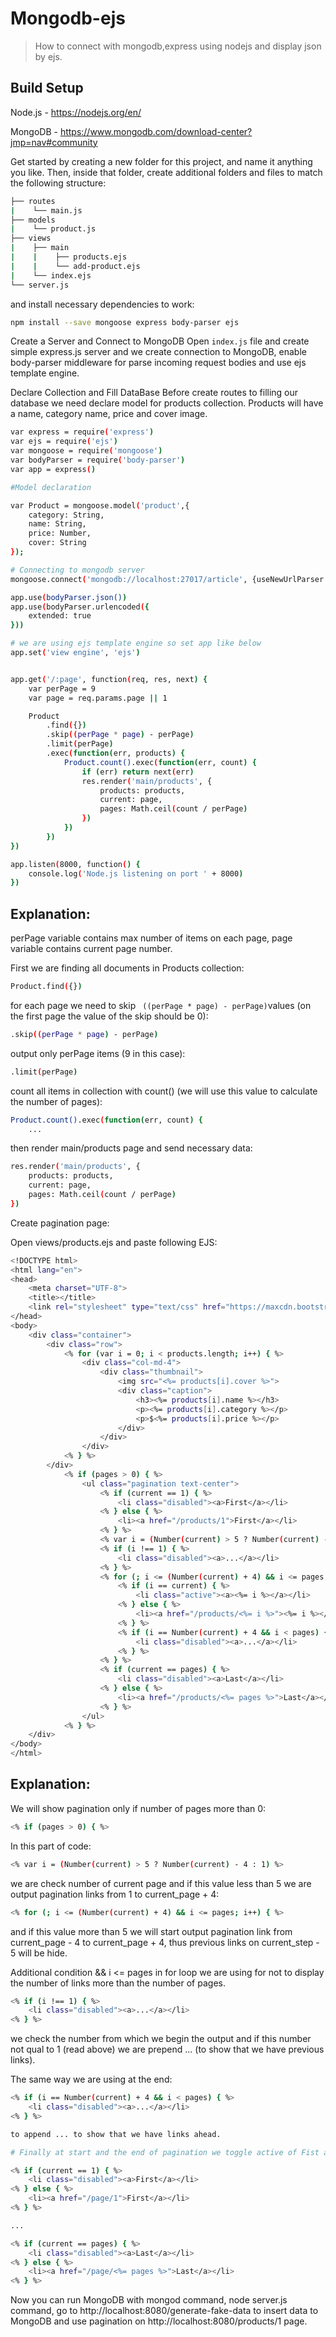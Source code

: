 # Mongodb-ejs

> How to connect with mongodb,express using nodejs and display json by ejs.

## Build Setup

Node.js - https://nodejs.org/en/

MongoDB - https://www.mongodb.com/download-center?jmp=nav#community

Get started by creating a new folder for this project, and name it anything you like. Then, inside that folder, create additional folders and files to match the following structure:

``` bash
├── routes
|    └── main.js
├── models
|    └── product.js
├── views
|    ├── main
|    |    ├── products.ejs
|    |    └── add-product.ejs
|    └── index.ejs
└── server.js
```
and install necessary dependencies to work:

``` bash
npm install --save mongoose express body-parser ejs 
```
Create a Server and Connect to MongoDB
Open ```index.js``` file and create simple express.js server and we create connection to MongoDB, enable body-parser middleware for parse incoming request bodies and use ejs template engine.

Declare Collection and Fill DataBase
Before create routes to filling our database we need declare model for products collection. Products will have a name, category name, price and cover image.

``` bash
var express = require('express')
var ejs = require('ejs')
var mongoose = require('mongoose')
var bodyParser = require('body-parser')
var app = express()

#Model declaration

var Product = mongoose.model('product',{
    category: String,
    name: String,
    price: Number,
    cover: String
});

# Connecting to mongodb server
mongoose.connect('mongodb://localhost:27017/article', {useNewUrlParser: true})

app.use(bodyParser.json())
app.use(bodyParser.urlencoded({
    extended: true
}))

# we are using ejs template engine so set app like below
app.set('view engine', 'ejs')


app.get('/:page', function(req, res, next) {
    var perPage = 9
    var page = req.params.page || 1

    Product
        .find({})
        .skip((perPage * page) - perPage)
        .limit(perPage)
        .exec(function(err, products) {
            Product.count().exec(function(err, count) {
                if (err) return next(err)
                res.render('main/products', {
                    products: products,
                    current: page,
                    pages: Math.ceil(count / perPage)
                })
            })
        })
})

app.listen(8000, function() {
    console.log('Node.js listening on port ' + 8000)
})

```

## Explanation:

perPage variable contains max number of items on each page, page variable contains current page number.

First we are finding all documents in Products collection:

``` bash
Product.find({}) 
```
for each page we need to skip ``` ((perPage * page) - perPage)```values (on the first page the value of the skip should be 0):

``` bash
.skip((perPage * page) - perPage)
```

output only perPage items (9 in this case):

``` bash
.limit(perPage)
```
count all items in collection with count() (we will use this value to calculate the number of pages):
``` bash
Product.count().exec(function(err, count) {
    ...
```
then render main/products page and send necessary data:
``` bash
res.render('main/products', {
    products: products,
    current: page,
    pages: Math.ceil(count / perPage)
})
```
Create pagination page:

Open views/products.ejs and paste following EJS:
``` bash
<!DOCTYPE html>
<html lang="en">
<head>
    <meta charset="UTF-8">
    <title></title>
    <link rel="stylesheet" type="text/css" href="https://maxcdn.bootstrapcdn.com/bootstrap/3.3.7/css/bootstrap.min.css">
</head>
<body>
    <div class="container">
        <div class="row">
            <% for (var i = 0; i < products.length; i++) { %>
                <div class="col-md-4">
                    <div class="thumbnail">
                        <img src="<%= products[i].cover %>">
                        <div class="caption">
                            <h3><%= products[i].name %></h3>
                            <p><%= products[i].category %></p>
                            <p>$<%= products[i].price %></p>
                        </div>
                    </div>
                </div>
            <% } %>
        </div>
            <% if (pages > 0) { %>
                <ul class="pagination text-center">
                    <% if (current == 1) { %>
                        <li class="disabled"><a>First</a></li>
                    <% } else { %>
                        <li><a href="/products/1">First</a></li>
                    <% } %>
                    <% var i = (Number(current) > 5 ? Number(current) - 4 : 1) %>
                    <% if (i !== 1) { %>
                        <li class="disabled"><a>...</a></li>
                    <% } %>
                    <% for (; i <= (Number(current) + 4) && i <= pages; i++) { %>
                        <% if (i == current) { %>
                            <li class="active"><a><%= i %></a></li>
                        <% } else { %>
                            <li><a href="/products/<%= i %>"><%= i %></a></li>
                        <% } %>
                        <% if (i == Number(current) + 4 && i < pages) { %>
                            <li class="disabled"><a>...</a></li>
                        <% } %>
                    <% } %>
                    <% if (current == pages) { %>
                        <li class="disabled"><a>Last</a></li>
                    <% } else { %>
                        <li><a href="/products/<%= pages %>">Last</a></li>
                    <% } %>
                </ul>
            <% } %>
    </div>
</body>
</html>

```
## Explanation:

We will show pagination only if number of pages more than 0:

``` bash
<% if (pages > 0) { %>
```
In this part of code:
``` bash
<% var i = (Number(current) > 5 ? Number(current) - 4 : 1) %>
```
we are check number of current page and if this value less than 5 we are output pagination links from 1 to current_page + 4:

``` bash
<% for (; i <= (Number(current) + 4) && i <= pages; i++) { %>
```
and if this value more than 5 we will start output pagination link from current_page - 4 to current_page + 4, thus previous links on current_step - 5 will be hide.

Additional condition && i <= pages in for loop we are using for not to display the number of links more than the number of pages.
``` bash
<% if (i !== 1) { %>
    <li class="disabled"><a>...</a></li>
<% } %>
```
we check the number from which we begin the output and if this number not qual to 1 (read above) we are prepend ... (to show that we have previous links).

The same way we are using at the end:
``` bash
<% if (i == Number(current) + 4 && i < pages) { %>
    <li class="disabled"><a>...</a></li>
<% } %>

to append ... to show that we have links ahead.

# Finally at start and the end of pagination we toggle active of Fist and Last links:

<% if (current == 1) { %>
    <li class="disabled"><a>First</a></li>
<% } else { %>
    <li><a href="/page/1">First</a></li>
<% } %>

...

<% if (current == pages) { %>
    <li class="disabled"><a>Last</a></li>
<% } else { %>
    <li><a href="/page/<%= pages %>">Last</a></li>
<% } %>
```
Now you can run MongoDB with mongod command, node server.js command, go to http://localhost:8080/generate-fake-data to insert data to MongoDB and use pagination on http://localhost:8080/products/1 page.